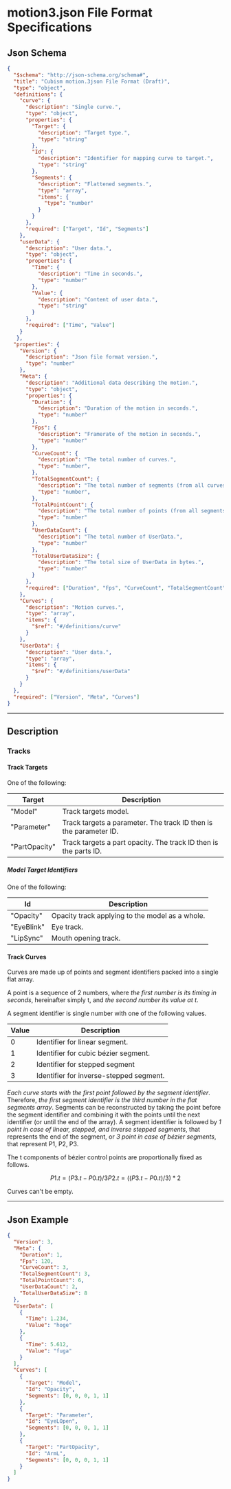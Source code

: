 # motion3.json File Format Specifications

## Json Schema

```json
{
  "$schema": "http://json-schema.org/schema#",
  "title": "Cubism motion.3json File Format (Draft)",
  "type": "object",
  "definitions": {
    "curve": {
      "description": "Single curve.",
      "type": "object",
      "properties": {
        "Target": {
          "description": "Target type.",
          "type": "string"
        },
        "Id": {
          "description": "Identifier for mapping curve to target.",
          "type": "string"
        },
        "Segments": {
          "description": "Flattened segments.",
          "type": "array",
          "items": {
            "type": "number"
          }
        }
      },
      "required": ["Target", "Id", "Segments"]
    },
    "userData": {
      "description": "User data.",
      "type": "object",
      "properties": {
        "Time": {
          "description": "Time in seconds.",
          "type": "number"
        },
        "Value": {
          "description": "Content of user data.",
          "type": "string"
        }
      },
      "required": ["Time", "Value"]
    }
   },
  "properties": {
    "Version": {
      "description": "Json file format version.",
      "type": "number"
    },
    "Meta": {
      "description": "Additional data describing the motion.",
      "type": "object",
      "properties": {
        "Duration": {
          "description": "Duration of the motion in seconds.",
          "type": "number"
        },
        "Fps": {
          "description": "Framerate of the motion in seconds.",
          "type": "number"
        },
        "CurveCount": {
          "description": "The total number of curves.",
          "type": "number",
        },
        "TotalSegmentCount": {
          "description": "The total number of segments (from all curves).",
          "type": "number",
        },
        "TotalPointCount": {
          "description": "The total number of points (from all segments of all curves).",
          "type": "number"
        },
        "UserDataCount": {
          "description": "The total number of UserData.",
          "type": "number"
        },
        "TotalUserDataSize": {
          "description": "The total size of UserData in bytes.",
          "type": "number"
        }
      },
      "required": ["Duration", "Fps", "CurveCount", "TotalSegmentCount", "TotalPointCount", "UserDataCount", "TotalUserDataSize"]
    },
    "Curves": {
      "description": "Motion curves.",
      "type": "array",
      "items": {
        "$ref": "#/definitions/curve"
      }
    },
    "UserData": {
      "description": "User data.",
      "type": "array",
      "items": {
        "$ref": "#/definitions/userData"
      }
    }    
  },
  "required": ["Version", "Meta", "Curves"]
}
```

---

## Description

### Tracks

#### Track Targets

One of the following:

| Target | Description |
| - | - |
| "Model" | Track targets model. |
| "Parameter" | Track targets a parameter. The track ID then is the parameter ID. |
| "PartOpacity" | Track targets a part opacity. The track ID then is the parts ID. |

##### Model Target Identifiers

One of the following:

| Id | Description |
| - | - |
| "Opacity" | Opacity track applying to the model as a whole. |
| "EyeBlink" | Eye track. |
| "LipSync" | Mouth opening track. |

#### Track Curves

Curves are made up of points and segment identifiers packed into a single flat array.

A point is a sequence of 2 numbers, where *the first number is its timing in seconds*,
hereinafter simply t, and *the second number its value at t*.

A segment identifier is single number with one of the following values.

| Value | Description |
| - | - |
| 0 | Identifier for linear segment. |
| 1 | Identifier for cubic bézier segment. |
| 2 | Identifier for stepped segment |
| 3 | Identifier for inverse-stepped segment. |

*Each curve starts with the first point followed by the segment identifier*.
Therefore, *the first segment identifier is the third number in the flat segments array*.
Segments can be reconstructed by taking the point before the segment identifier and
combining it with the points until the next identifier (or until the end of the array).
A segment identifier is followed by *1 point in case of linear, stepped, and inverse stepped segments*,
that represents the end of the segment, or *3 point in case of bézier segments*, that represent P1, P2, P3.

The t components of bézier control points are proportionally fixed as follows.

```math
P1.t = (P3.t - P0.t) / 3  
P2.t = ((P3.t - P0.t) / 3) * 2
```

Curves can't be empty.

---

## Json Example

```json
{
  "Version": 3,
  "Meta": {
    "Duration": 1,
    "Fps": 120,
    "CurveCount": 3,
    "TotalSegmentCount": 3,
    "TotalPointCount": 6,
    "UserDataCount": 2,
    "TotalUserDataSize": 8
  },
  "UserData": [
    {
      "Time": 1.234,
      "Value": "hoge"
    },
    {
      "Time": 5.612,
      "Value": "fuga"
    }
  ],
  "Curves": [
    {
      "Target": "Model",
      "Id": "Opacity",
      "Segments": [0, 0, 0, 1, 1]
    },
    {
      "Target": "Parameter",
      "Id": "EyeLOpen",
      "Segments": [0, 0, 0, 1, 1]
    },
    {
      "Target": "PartOpacity",
      "Id": "ArmL",
      "Segments": [0, 0, 0, 1, 1]
    }
  ]
}
```
